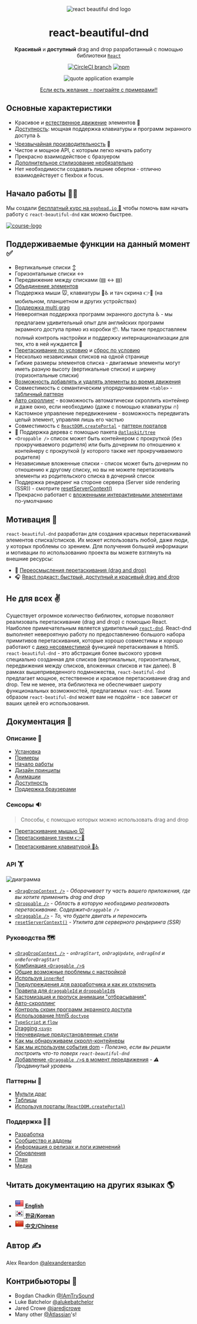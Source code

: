 <p align="center">
  <img src="https://user-images.githubusercontent.com/2182637/53611918-54c1ff80-3c24-11e9-9917-66ac3cef513d.png" alt="react beautiful dnd logo" />
</p>
<h1 align="center">react-beautiful-dnd</h1>

<div align="center">

**Красивый** и **доступный** drag and drop разработанный с помощью библиотеки [`React`](https://facebook.github.io/react/)

[![CircleCI branch](https://img.shields.io/circleci/project/github/atlassian/react-beautiful-dnd/master.svg)](https://circleci.com/gh/atlassian/react-beautiful-dnd/tree/master)
[![npm](https://img.shields.io/npm/v/react-beautiful-dnd.svg)](https://www.npmjs.com/package/react-beautiful-dnd)

![quote application example](https://user-images.githubusercontent.com/2182637/53614150-efbed780-3c2c-11e9-9204-a5d2e746faca.gif)

[Если есть желание - поиграйте с примерами!!](https://react-beautiful-dnd.netlify.com/iframe.html?selectedKind=board&selectedStory=simple)

</div>

## Основные характеристики

- Красивое и [естественное движение](/docs/about/animations.md) элементов 💐
- [Доступность](/docs/about/accessibility.md): мощная поддержка клавиатуры и программ экранного доступа ♿️
- [Чрезвычайная производительность](/docs/support/media.md) 🚀
- Чистое и мощное API, с которым легко начать работу
- Прекрасно взаимодействое с бразуером
- [Дополнительное стилизование необязательно](/docs/guides/preset-styles.md)
- Нет необходимости создавать лишние обертки - отлично взаимодействует с flexbox и focus.

## Начало работы 👩‍🏫

Мы создали [бесплатный курс на `egghead.io` 🥚](https://egghead.io/courses/beautiful-and-accessible-drag-and-drop-with-react-beautiful-dnd) чтобы помочь вам начать работу с `react-beautiful-dnd` как можно быстрее.

[![course-logo](https://user-images.githubusercontent.com/2182637/43372837-8c72d3f8-93e8-11e8-9d92-a82adde7718f.png)](https://egghead.io/courses/beautiful-and-accessible-drag-and-drop-with-react-beautiful-dnd)

## Поддерживаемые функции на данный момент ✅

- Вертикальные списки ↕
- Горизонтальные списки ↔
- Передвижение между списками (▤ ↔ ▤)
- [Объединение элементов](/docs/guides/combining.md)
- Поддержка мыши 🐭, клавиатуры 🎹♿️ и тач скрина 👉📱 (на мобильном, планшетном и других устройствах)
- [Поддержка multi grag](/docs/patterns/multi-drag.md)
- Невероятная поддержка программ экранного доступа ♿️ - мы предлагаем удивительный опыт для английских программ экрамного доступа прямо из коробки 📦. Мы также предоставляем полный контроль настройки и поддержку интернационализации для тех, кто в ней нуждается 💖
- [Перетаскивание по условию](/docs/api/draggable.md#optional-props) и [сброс по условию](/docs/api/droppable.md#conditionally-dropping)
- Несколько независимых списков на одной странице
- Гибкие размеры элементов списка - двигаемые элементы могут иметь разную высоту (вертикальные списки) и ширину (горизонтальные списки)
- [Возможность добавлять и удалять элементы во время движения](/docs/guides/changes-while-dragging.md)
- Совместимость с семантическим упорядочиванием `<table>` - [табличный паттерн](/docs/patterns/tables.md)
- [Авто скроллинг](/docs/guides/auto-scrolling.md) - возможность автоматически скроллить контейнер и даже окно, если необходимо (даже с помощью клавиатуры 🔥)
- Кастомное управление передвижением - возможность передвигать целый элемент, управляя лишь его частью
- Совместимость с [`ReactDOM.createPortal`](https://reactjs.org/docs/portals.html) - [паттерн порталов](/docs/patterns/using-a-portal.md)
- 🌲 Поддержка дерева с помощью пакета [`@atlaskit/tree`](https://atlaskit.atlassian.com/packages/core/tree)
- `<Droppable />` список может быть контейнером с прокруткой (без прокручиваемого родителя) или быть дочерним по отношению к контейнеру с прокруткой (у которого также нет прокручиваемого родителя)
- Независимые вложенные списки - список может быть дочерним по отношению к другому списку, но вы не можете перетаскивать элементы из родительского списка в дочерний список
- Поддержка рендеринг на стороне сервера (Server side rendering (SSR)) - смотрите [resetServerContext()](/docs/api/reset-server-context.md)
- Прекрасно работает с [вложенными интерактивными элементами](/docs/api/draggable.md#interactive-child-elements-within-a-draggable-) по-умолчанию

## Мотивация 🤔

`react-beautiful-dnd` разработан для создания красивых перетаскиваний элементов списка/списков. Их может использовать любой, даже люди, у которых проблемы со зрением. Для получения большей информации и мотивации по использованию проекта вы можете взглянуть на внешние ресурсы:

- 📖 [Переосмысления перетаскивания (drag and drop)](https://medium.com/@alexandereardon/rethinking-drag-and-drop-d9f5770b4e6b)
- 🎧 [React подкаст: быстрый, доступный и красивый drag and drop](https://reactpodcast.simplecast.fm/17)

## Не для всех ✌️

Существует огромное количество библиотек, которые позволяют реализовать перетаскивание (drag and drop) с помощью React. Наиболее примечательным является удивительный [`react-dnd`](https://github.com/react-dnd/react-dnd). React-dnd выполняет невероятную работу по предоставлению большого набора примитивов перетаскивания, которые хорошо совместимы и хорошо работают с [дико несовместимой](https://www.quirksmode.org/blog/archives/2009/09/the_html5_drag.html) функцией перетаскивания в html5. `react-beautiful-dnd` - это абстракция более высокого уровня специально созданная для списков (вертикальных, горизонтальных, передвижения между списков, вложенных списков и так далее). В рамках вышеприведенного подмножества, `react-beatiful-dnd` предлагает мощное, естественное и красивое перетаскивание drag and drop. Тем не менее, эта библиотека не обеспечивает широту функциональных возможностей, предлагаемых `react-dnd`. Таким образом `react-beatiful-dnd` может вам не подойти - все зависит от ваших целей его использования.

## Документация 📖

### Описание 👋

- [Установка](/docs/about/installation.md)
- [Примеры](/docs/about/examples.md)
- [Начало работы](https://egghead.io/courses/beautiful-and-accessible-drag-and-drop-with-react-beautiful-dnd)
- [Дизайн принципы](/docs/about/design-principles.md)
- [Анимации](/docs/about/animations.md)
- [Доступность](/docs/about/accessibility.md)
- [Поддержка браузерами](/docs/about/browser-support.md)

### Сенсоры 🔉

> Способы, с помощью которых можно использовать drag and drop

- [Перетаскивание мышью 🐭](/docs/sensors/mouse.md)
- [Перетаскивание тачем 👉📱](/docs/sensors/touch.md)
- [Перетаскивание клавиатурой 🎹♿️](/docs/sensors/keyboard.md)

### API 🏋️‍

![диаграмма](https://user-images.githubusercontent.com/2182637/53607406-c8f3a780-3c12-11e9-979c-7f3b5bd1bfbd.gif)

- [`<DragDropContext />`](/docs/api/drag-drop-context.md) - _Оборачивает ту часть вашего приложения, где вы хотите применить drag and drop_
- [`<Droppable />`](/docs/api/droppable.md) - _Область в которую необходимо реализовать перетаскивание. Содержит`<Draggable />`_
- [`<Draggable />`](/docs/api/draggable.md) - _То, что будете двигать и переносить_
- [`resetServerContext()`](/docs/api/reset-server-context.md) - _Утилита для серверного рендеринга (SSR)_

### Руководства 🗺

- [`<DragDropContext />`](/docs/guides/responders.md) - _`onDragStart`, `onDragUpdate`, `onDragEnd` и `onBeforeDragStart`_
- [Комбинация `<Draggable />`s](/docs/guides/combining.md)
- [Общие возможные проблемы с настройкой](/docs/guides/common-setup-issues.md)
- [Используя `innerRef`](/docs/guides/using-inner-ref.md)
- [Предупреждения для разработчика и как их отключить](/docs/guides/developer-warnings.md)
- [Правила для `draggableId` и `droppableId`s](/docs/guides/identifiers.md)
- [Кастомизация и пропуск анимации "отбрасывания"](/docs/guides/drop-animation.md)
- [Авто-скроллинг](/docs/guides/auto-scrolling.md)
- [Контроль скрин программ экранного доступа](/docs/guides/screen-reader.md)
- [Использование html5 `doctype`](/docs/guides/doctype.md)
- [`TypeScript` и `flow`](/docs/guides/types.md)
- [Dragging `<svg>`](/docs/guides/dragging-svgs.md)
- [Неочевидные предустановленные стили](/docs/guides/preset-styles.md)
- [Как мы обнаруживаем скролл-контейнеры](/docs/guides/how-we-detect-scroll-containers.md)
- [Как мы используем события dom](/docs/guides/how-we-use-dom-events.md) - _Полезно, если вы решили построить что-то поверх `react-beautiful-dnd`_
- [Добавление `<Draggable />`s в момент передвижения](/docs/guides/changes-while-dragging.md) - _⚠️ Продвинутый уровень_

### Паттерны 👷‍

- [Мульти драг](/docs/patterns/multi-drag.md)
- [Таблицы](/docs/patterns/tables.md)
- [Используя порталы (`ReactDOM.createPortal`)](/docs/patterns/using-a-portal.md)

### Поддержка 👩‍⚕️

- [Разработка](/docs/support/engineering-health.md)
- [Сообщество и аддоны](/docs/support/community-and-addons.md)
- [Информация о релизах и логи изменений](https://github.com/atlassian/react-beautiful-dnd/releases)
- [Обновления](/docs/support/upgrading.md)
- [План](https://github.com/atlassian/react-beautiful-dnd/issues)
- [Медиа](/docs/support/media.md)

## Читать документацию на других языках 🌎

- [![us](https://raw.githubusercontent.com/gosquared/flags/master/flags/flags/shiny/24/United-States.png) **English**](https://github.com/atlassian/react-beautiful-dnd)
- [![kr](https://raw.githubusercontent.com/gosquared/flags/master/flags/flags/shiny/24/South-Korea.png) **한글/Korean**](https://github.com/LeeHyungGeun/react-beautiful-dnd-kr)
- [![china](https://raw.githubusercontent.com/gosquared/flags/master/flags/flags/shiny/24/China.png) **中文/Chinese**](https://github.com/chinanf-boy/react-beautiful-dnd-zh)

## Автор ✍️

Alex Reardon [@alexandereardon](https://twitter.com/alexandereardon)

## Контрибьюторы 🤝

- Bogdan Chadkin [@IAmTrySound](https://twitter.com/IAmTrySound)
- Luke Batchelor [@alukebatchelor](https://twitter.com/alukebatchelor)
- Jared Crowe [@jaredjcrowe](https://twitter.com/jaredjcrowe)
- Many other [@Atlassian](https://twitter.com/Atlassian)'s!
